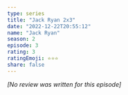 ```yaml
---
type: series
title: "Jack Ryan 2x3"
date: "2022-12-22T20:55:12"
name: "Jack Ryan"
season: 2
episode: 3
rating: 3
ratingEmoji: ⭐️⭐️⭐️
share: false
---
```


_[No review was written for this episode]_
